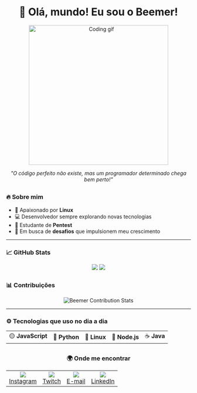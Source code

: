 <h1 align="center">🤙 Olá, mundo! Eu sou o Beemer!</h1>

<div align="center">
  <img width="380" src="https://media.giphy.com/media/muGYyrWwxOOMo/giphy.gif" alt="Coding gif">
</div>

<p align="center"><i>"O código perfeito não existe, mas um programador determinado chega bem perto!"</i></p>  
<h2></h2>

<h3>🔥 Sobre mim</h3>

<ul>
  <li>🐧 Apaixonado por <strong>Linux</strong></li>
  <li>💻 Desenvolvedor sempre explorando novas tecnologias</li>
  <li>🔐 Estudante de <strong>Pentest</strong></li>
  <li>🎯 Em busca de <strong>desafios</strong> que impulsionem meu crescimento</li>
</ul>

<hr/>

<h3>📈 GitHub Stats</h3>

<div align="center">
  <img align="top" src="https://github-readme-stats.vercel.app/api?username=BeemerCodes&show_icons=true&theme=tokyonight&include_all_commits=true&count_private=true" />
  <img align="top" src="https://github-readme-stats.vercel.app/api/top-langs/?username=BeemerCodes&layout=compact&langs_count=7&theme=tokyonight" />
</div>  

<h2></h2>

<h3>📊 Contribuições</h3>

<div align="center">
  <img src="https://github-profile-summary-cards.vercel.app/api/cards/profile-details?username=BeemerCodes&theme=tokyonight" alt="Beemer Contribution Stats"/>
</div>

<hr>

<h3>⚙️ Tecnologias que uso no dia a dia</h3>

<table>
  <tr>
    <td>🟡 <strong>JavaScript</strong></td>
    <td>🐍 <strong>Python</strong></td>
    <td>🐧 <strong>Linux</strong></td>
    <td>🌱 <strong>Node.js</strong></td>
    <td>☕ <strong>Java</strong></td>
  </tr>
</table>
<h2></h2>
<h3 align="center">🌍 Onde me encontrar</h3>

<table align="center">
  <tr>
    <td align="center">
      <a href="https://www.instagram.com/pedrolimakkkj/" target="_blank">
        <img src="https://img.shields.io/badge/Instagram-E4405F?style=for-the-badge&logo=instagram&logoColor=white"/>
        <br/>Instagram
      </a>
    </td>
    <td align="center">
      <a href="https://www.twitch.tv/beemerlives" target="_blank">
        <img src="https://img.shields.io/badge/Twitch-9146FF?style=for-the-badge&logo=twitch&logoColor=white"/>
        <br/>Twitch
      </a>
    </td>
    <td align="center">
      <a href="mailto:detonainyoutub@gmail.com" target="_blank">
        <img src="https://img.shields.io/badge/Gmail-EA4335?style=for-the-badge&logo=gmail&logoColor=white"/>
        <br/>E-mail
      </a>
    </td>
    <td align="center">
      <a href="https://www.linkedin.com/in/pedro-lima-dev/" target="_blank">
        <img src="https://img.shields.io/badge/LinkedIn-0A66C2?style=for-the-badge&logo=linkedin&logoColor=white"/>
        <br/>LinkedIn
      </a>
    </td>
  </tr>
</table>

